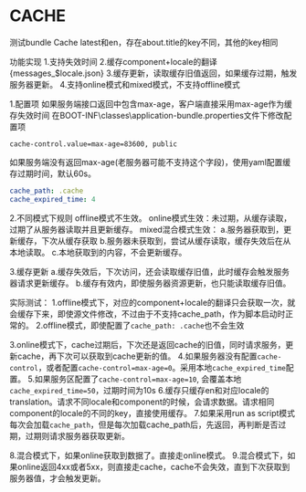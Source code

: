 # CACHE

测试bundle Cache
latest和en，存在about.title的key不同，其他的key相同

功能实现
1.支持失效时间
2.缓存component+locale的翻译{messages_$locale.json}
3.缓存更新，读取缓存旧值返回，如果缓存过期，触发服务器更新。
4.支持online模式和mixed模式，不支持offline模式

1.配置项
如果服务端接口返回中包含max-age，客户端直接采用max-age作为缓存失效时间
在BOOT-INF\classes\application-bundle.properties文件下修改配置项

```properties
cache-control.value=max-age=83600, public
```

如果服务端没有返回max-age(老服务器可能不支持这个字段)，使用yaml配置缓存过期时间，默认60s。

```yaml
cache_path: .cache
cache_expired_time: 4
```

2.不同模式下规则
offline模式不生效。
online模式生效：未过期，从缓存读取，过期了从服务器读取并且更新缓存。
mixed混合模式生效：
a.服务器获取到，更新缓存，下次从缓存获取
b.服务器未获取到，尝试从缓存读取，缓存失效后在从本地读取。
c.本地获取到的内容，不会更新缓存。

3.缓存更新
a.缓存失效后，下次访问，还会读取缓存旧值，此时缓存会触发服务器请求更新缓存。
b.缓存有效内，即使服务器资源更新，也只能读取缓存旧值。


实际测试：
1.offline模式下，对应的component+locale的翻译只会获取一次，就会缓存下来，即使源文件修改，不过由于不支持cache_path，作为脚本启动时正常的。
2.offline模式，即使配置了`cache_path: .cache`也不会生效

3.online模式下，cache过期后，下次还是返回cache的旧值，同时请求服务，更新cache，再下次可以获取到cache更新的值。
4.如果服务器没有配置`cache-control`，或者配置`cache-control=max-age=0`。采用本地`cache_expired_time`配置。
5.如果服务区配置了`cache-control=max-age=10`, 会覆盖本地`cache_expired_time=50`，过期时间为10s
6.缓存只缓存en和对应locale的translation。请求不同locale和component的时候，会请求数据。请求相同component的locale的不同的key，直接使用缓存。
7.如果采用run as script模式每次会加载`cache_path`，但是每次加载cache_path后，先返回，再判断是否过期，过期则请求服务器获取更新。

8.混合模式下，如果online获取到数据了。直接走online模式。
9.混合模式下，如果online返回4xx或者5xx，则直接走cache，cache不会失效，直到下次获取到服务器值，才会触发更新。